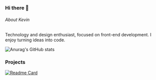 ### Hi there 👋

###### About Kevin  
Technology and design enthusiast, focused on front-end development. I enjoy turning ideas into code.

![Anurag's GitHub stats](https://github-readme-stats.vercel.app/api?username=kevincamussi&theme=codeSTACKr&show_icons=true)

### Projects

[![Readme Card](https://github-readme-stats.vercel.app/api/pin/?username=kevincamussi&repo=efood&theme=codeSTACKr)](https://github.com/anuraghazra/github-readme-stats)
